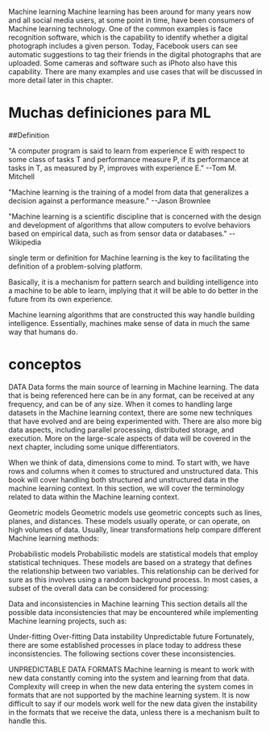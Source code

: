 

Machine learning
Machine learning has been around for many years now and all social media users, at some point in time, have been consumers of Machine learning technology. One of the common examples is face recognition software, which is the capability to identify whether a digital photograph includes a given person. Today, Facebook users can see automatic suggestions to tag their friends in the digital photographs that are uploaded. Some cameras and software such as iPhoto also have this capability. There are many examples and use cases that will be discussed in more detail later in this chapter.


# Muchas definiciones para ML

##Definition


"A computer program is said to learn from experience E with respect to some class of tasks T and performance measure P, if its performance at tasks in T,  as measured by P, improves with experience E." --Tom M. Mitchell


"Machine learning is the training of a model from data that generalizes a decision against a performance measure."  --Jason Brownlee


"Machine learning is a scientific discipline that is concerned with the design and development of algorithms that allow computers to evolve behaviors based on empirical data, such as from sensor data or databases." --Wikipedia


 single term or definition for Machine learning is the key to facilitating the definition of a problem-solving platform. 

 Basically, it is a mechanism for pattern search and building intelligence into a machine to be able to learn, implying that it will be able to do better in the future from its own experience.


 Machine learning algorithms that are constructed this way handle building intelligence. Essentially, machines make sense of data in much the same way that humans do.






# conceptos


 DATA
Data forms the main source of learning in Machine learning. The data that is being referenced here can be in any format, can be received at any frequency, and can be of any size. When it comes to handling large datasets in the Machine learning context, there are some new techniques that have evolved and are being experimented with. There are also more big data aspects, including parallel processing, distributed storage, and execution. More on the large-scale aspects of data will be covered in the next chapter, including some unique differentiators.

When we think of data, dimensions come to mind. To start with, we have rows and columns when it comes to structured and unstructured data. This book will cover handling both structured and unstructured data in the machine learning context. In this section, we will cover the terminology related to data within the Machine learning context.


Geometric models
Geometric models use geometric concepts such as lines, planes, and distances. These models usually operate, or can operate, on high volumes of data. Usually, linear transformations help compare different Machine learning methods:



Probabilistic models
Probabilistic models are statistical models that employ statistical techniques. These models are based on a strategy that defines the relationship between two variables. This relationship can be derived for sure as this involves using a random background process. In most cases, a subset of the overall data can be considered for processing:




Data and inconsistencies in Machine learning
This section details all the possible data inconsistencies that may be encountered while implementing Machine learning projects, such as:

Under-fitting
Over-fitting
Data instability
Unpredictable future
Fortunately, there are some established processes in place today to address these inconsistencies. The following sections cover these inconsistencies.



UNPREDICTABLE DATA FORMATS
Machine learning is meant to work with new data constantly coming into the system and learning from that data. Complexity will creep in when the new data entering the system comes in formats that are not supported by the machine learning system. It is now difficult to say if our models work well for the new data given the instability in the formats that we receive the data, unless there is a mechanism built to handle this.

